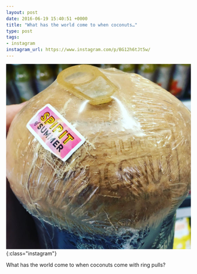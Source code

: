 ```yaml
---
layout: post
date: 2016-06-19 15:40:51 +0000
title: "What has the world come to when coconuts…"
type: post
tags:
- instagram
instagram_url: https://www.instagram.com/p/BG12h6tJt5w/
---
```


![Instagram - BG12h6tJt5w](/img/BG12h6tJt5w.jpg){:class="instagram"}

What has the world come to when coconuts come with ring pulls?
